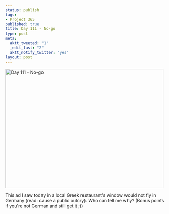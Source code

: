 ```yaml
--- 
status: publish
tags: 
- Project 365
published: true
title: Day 111 - No-go
type: post
meta: 
  aktt_tweeted: "1"
  _edit_last: "2"
  aktt_notify_twitter: "yes"
layout: post
---
```

<a href="http://www.flickr.com/photos/freeed/5642033109/" title="Day 111 - No-go by Fred​, on Flickr"><img src="http://farm6.static.flickr.com/5003/5642033109_285f925839.jpg" width="500" height="375" alt="Day 111 - No-go"/></a>

This ad I saw today in a local Greek restaurant's window would not fly in Germany (read: cause a public outcry). Who can tell me why? (Bonus points if you're not German and still get it ;))

